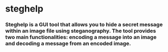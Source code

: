 # steghelp
### Steghelp is a GUI tool that allows you to hide a secret message within an image file using steganography. The tool provides two main functionalities: encoding a message into an image and decoding a message from an encoded image.
